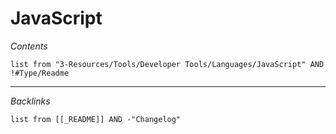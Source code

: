# JavaScript

*Contents*

````dataview
list from "3-Resources/Tools/Developer Tools/Languages/JavaScript" AND !#Type/Readme
````

---

*Backlinks*

````dataview
list from [[_README]] AND -"Changelog"
````
